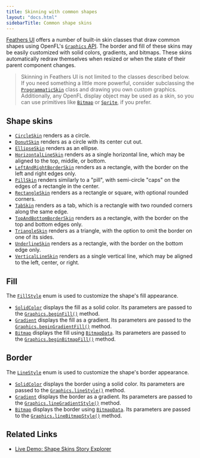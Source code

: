 ```yaml
---
title: Skinning with common shapes
layout: "docs.html"
sidebarTitle: Common shape skins
---
```


[Feathers UI](/) offers a number of built-in skin classes that draw common shapes using OpenFL's [`Graphics` API](https://api.openfl.org/openfl/display/Graphics.html). The border and fill of these skins may be easily customized with solid colors, gradients, and bitmaps. These skins automatically redraw themselves when resized or when the state of their parent component changes.

> Skinning in Feathers UI is not limited to the classes described below. If you need something a little more powerful, consider subclassing the [`ProgrammaticSkin`](./custom-programmatic-skins.md) class and drawing you own custom graphics. Additionally, any OpenFL display object may be used as a skin, so you can use primitives like [`Bitmap`](https://api.openfl.org/openfl/display/Bitmap.html) or [`Sprite`](https://api.openfl.org/openfl/display/Sprite.html), if you prefer.

## Shape skins

- [`CircleSkin`](https://api.feathersui.com/current/feathers/skins/CircleSkin.html) renders as a circle.
- [`DonutSkin`](https://api.feathersui.com/current/feathers/skins/DonutSkin.html) renders as a circle with its center cut out.
- [`EllipseSkin`](https://api.feathersui.com/current/feathers/skins/EllipseSkin.html) renders as an ellipse.
- [`HorizontalLineSkin`](https://api.feathersui.com/current/feathers/skins/HorizontalLineSkin.html) renders as a single horizontal line, which may be aligned to the top, middle, or bottom.
- [`LeftAndRightBorderSkin`](https://api.feathersui.com/current/feathers/skins/TopAndBottomBorderSkin.html) renders as a rectangle, with the border on the left and right edges only.
- [`PillSkin`](https://api.feathersui.com/current/feathers/skins/PillSkin.html) renders similarly to a "pill", with semi-circle "caps" on the edges of a rectangle in the center.
- [`RectangleSkin`](https://api.feathersui.com/current/feathers/skins/RectangleSkin.html) renders as a rectangle or square, with optional rounded corners.
- [`TabSkin`](https://api.feathersui.com/current/feathers/skins/TabSkin.html) renders as a tab, which is a rectangle with two rounded corners along the same edge.
- [`TopAndBottomBorderSkin`](https://api.feathersui.com/current/feathers/skins/TopAndBottomBorderSkin.html) renders as a rectangle, with the border on the top and bottom edges only.
- [`TriangleSkin`](https://api.feathersui.com/current/feathers/skins/TriangleSkin.html) renders as a triangle, with the option to omit the border on one of its sides.
- [`UnderlineSkin`](https://api.feathersui.com/current/feathers/skins/UnderlineSkin.html) renders as a rectangle, with the border on the bottom edge only.
- [`VerticalLineSkin`](https://api.feathersui.com/current/feathers/skins/VerticalLineSkin.html) renders as a single vertical line, which may be aligned to the left, center, or right.

## Fill

The [`FillStyle`](https://api.feathersui.com/current/feathers/graphics/FillStyle.html) enum is used to customize the shape's fill appearance.

- [`SolidColor`](https://api.feathersui.com/current/feathers/graphics/FillStyle.html#SolidColor) displays the fill as a solid color. Its parameters are passed to the [`Graphics.beginFill()`](https://api.openfl.org/openfl/display/Graphics.html#beginFill) method.
- [`Gradient`](https://api.feathersui.com/current/feathers/graphics/FillStyle.html#Gradient) displays the fill as a gradient. Its parameters are passed to the [`Graphics.beginGradientFill()`](https://api.openfl.org/openfl/display/Graphics.html#beginGradientFill) method.
- [`Bitmap`](https://api.feathersui.com/current/feathers/graphics/FillStyle.html#Bitmap) displays the fill using [`BitmapData`](https://api.openfl.org/openfl/display/BitmapData.html). Its parameters are passed to the [`Graphics.beginBitmapFill()`](https://api.openfl.org/openfl/display/Graphics.html#beginBitmapFill) method.

## Border

The [`LineStyle`](https://api.feathersui.com/current/feathers/graphics/LineStyle.html) enum is used to customize the shape's border appearance.

- [`SolidColor`](https://api.feathersui.com/current/feathers/graphics/LineStyle.html#SolidColor) displays the border using a solid color. Its parameters are passed to the [`Graphics.lineStyle()`](https://api.openfl.org/openfl/display/Graphics.html#lineStyle) method.
- [`Gradient`](https://api.feathersui.com/current/feathers/graphics/LineStyle.html#Gradient) displays the border as a gradient. Its parameters are passed to the [`Graphics.lineGradientStyle()`](https://api.openfl.org/openfl/display/Graphics.html#lineGradientStyle) method.
- [`Bitmap`](https://api.feathersui.com/current/feathers/graphics/LineStyle.html#Bitmap) displays the border using [`BitmapData`](https://api.openfl.org/openfl/display/BitmapData.html). Its parameters are passed to the [`Graphics.lineBitmapStyle()`](https://api.openfl.org/openfl/display/Graphics.html#lineBitmapStyle) method.

## Related Links

- [Live Demo: Shape Skins Story Explorer](/samples/haxe-openfl/story-explorer/shape-skins/)